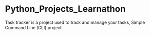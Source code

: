# Python_Projects_Learnathon
Task tracker is a project used to track and manage your tasks, Simple Command Line (CLI) project
